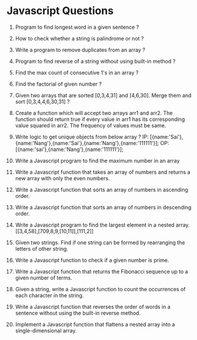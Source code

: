 # Javascript Questions
1. Program to find longest word in a given sentence ?
2. How to check whether a string is palindrome or not ?
3. Write a program to remove duplicates from an array ?
4. Program to find reverse of a string without using built-in method ?
5. Find the max count of consecutive 1's in an array ?
6. Find the factorial of given number ?
7. Given two arrays that are sorted [0,3,4,31] and [4,6,30]. Merge them and sort [0,3,4,4,6,30,31] ?
8. Create a function which will accept two arrays arr1 and arr2. The function should return true if every value in arr1 has its corresponding value squared in arr2. The frequency of values must be same.
10. Write logic to get unique objects from below array ?
IP: [{name:'Sai'},{name:'Nang'},{name:'Sai'},{name:'Nang'},{name:'111111'}];
OP: [{name:'sai'},{name:'Nang'},{name:'111111'}];
11. Write a Javascript program to find the maximum number in an array
12. Write a Javascript function that takes an array of numbers and returns a new array with only the even numbers.
17. Write a Javascript function that sorts an array of numbers in ascending order.
18. Write a Javascript function that sorts an array of numbers in descending order.
14. Write a Javascript program to find the largest element in a nested array.
[[3,4,58],[709,8,9,[10,11]],[111,2]]

9. Given two strings. Find if one string can be formed by rearranging the letters of other string.
13. Write a Javascript function to check if a given number is prime.
15. Write a Javascript function that returns the Fibonacci sequence up to a given number of terms.
16. Given a string, write a Javascript function to count the occurrences of each character in the string.
19. Write a Javascript function that reverses the order of words in a sentence without using the built-in reverse method.
20. Implement a Javascript function that flattens a nested array into a single-dimensional array.